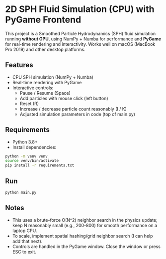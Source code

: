 # 2D SPH Fluid Simulation (CPU) with PyGame Frontend

This project is a Smoothed Particle Hydrodynamics (SPH) fluid simulation running **without GPU**, using NumPy + Numba for performance and **PyGame** for real-time rendering and interactivity.
Works well on macOS (MacBook Pro 2019) and other desktop platforms.

## Features
- CPU SPH simulation (NumPy + Numba)
- Real-time rendering with PyGame
- Interactive controls:
  - Pause / Resume (Space)
  - Add particles with mouse click (left button)
  - Reset (R)
  - Increase / decrease particle count reasonably (I / K)
  - Adjusted simulation parameters in code (top of main.py)

## Requirements
- Python 3.8+
- Install dependencies:
```bash
python -m venv venv
source venv/bin/activate
pip install -r requirements.txt
```

## Run
```bash
python main.py
```

## Notes
- This uses a brute-force O(N^2) neighbor search in the physics update; keep N reasonably small (e.g., 200-800) for smooth performance on a laptop CPU.
- To scale, implement spatial hashing/grid neighbor search (I can help add that next).
- Controls are handled in the PyGame window. Close the window or press ESC to exit.
